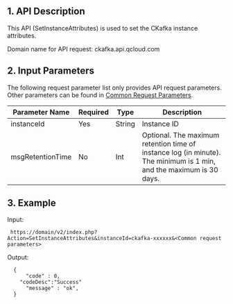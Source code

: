 ## 1. API Description

This API (SetInstanceAttributes) is used to set the CKafka instance attributes.

Domain name for API request: ckafka.api.qcloud.com

## 2. Input Parameters

The following request parameter list only provides API request parameters. Other parameters can be found in [Common Request Parameters](https://intl.cloud.tencent.com/doc/api/431/5883).

| Parameter Name | Required | Type | Description |
|---------|---------|---------|---------|
| instanceId | Yes | String | Instance ID |
| msgRetentionTime | No | Int | Optional. The maximum retention time of instance log (in minute). The minimum is 1 min, and the maximum is 30 days. |


## 3. Example

Input:

```
 https://domain/v2/index.php?Action=SetInstanceAttributes&instanceId=ckafka-xxxxxx&<Common request parameters>
```

Output:

```
  {
      "code" : 0,
	"codeDesc":"Success"
      "message" : "ok",
  }

```







